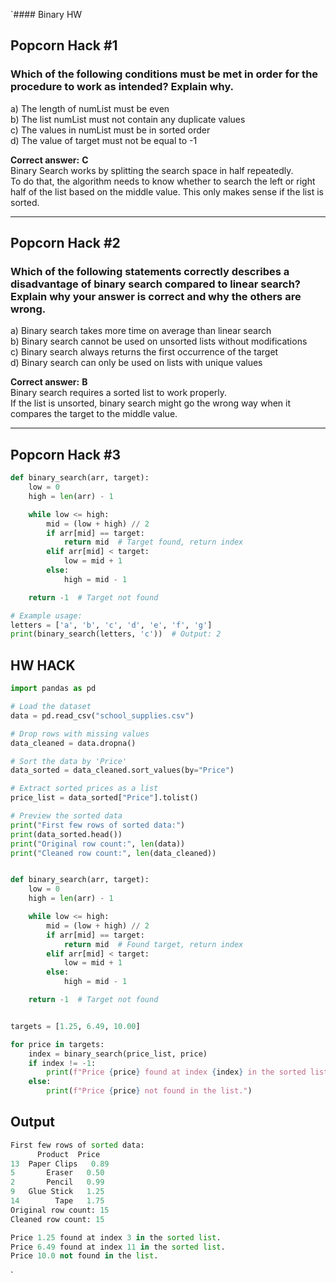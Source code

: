 `#### Binary HW

## Popcorn Hack #1

### Which of the following conditions must be met in order for the procedure to work as intended? Explain why.

a) The length of numList must be even  
b) The list numList must not contain any duplicate values  
c) The values in numList must be in sorted order  
d) The value of target must not be equal to -1

**Correct answer:** **C**  
Binary Search works by splitting the search space in half repeatedly.  
To do that, the algorithm needs to know whether to search the left or right half of the list based on the middle value. This only makes sense if the list is sorted.

---

## Popcorn Hack #2

### Which of the following statements correctly describes a disadvantage of binary search compared to linear search? Explain why your answer is correct and why the others are wrong.

a) Binary search takes more time on average than linear search  
b) Binary search cannot be used on unsorted lists without modifications  
c) Binary search always returns the first occurrence of the target  
d) Binary search can only be used on lists with unique values

**Correct answer:** **B**  
Binary search requires a sorted list to work properly.  
If the list is unsorted, binary search might go the wrong way when it compares the target to the middle value.

---

## Popcorn Hack #3

```python
def binary_search(arr, target):
    low = 0
    high = len(arr) - 1

    while low <= high:
        mid = (low + high) // 2
        if arr[mid] == target:
            return mid  # Target found, return index
        elif arr[mid] < target:
            low = mid + 1
        else:
            high = mid - 1

    return -1  # Target not found

# Example usage:
letters = ['a', 'b', 'c', 'd', 'e', 'f', 'g']
print(binary_search(letters, 'c'))  # Output: 2
```

## HW HACK



```python
import pandas as pd

# Load the dataset
data = pd.read_csv("school_supplies.csv")

# Drop rows with missing values
data_cleaned = data.dropna()

# Sort the data by 'Price'
data_sorted = data_cleaned.sort_values(by="Price")

# Extract sorted prices as a list
price_list = data_sorted["Price"].tolist()

# Preview the sorted data
print("First few rows of sorted data:")
print(data_sorted.head())
print("Original row count:", len(data))
print("Cleaned row count:", len(data_cleaned))


def binary_search(arr, target):
    low = 0
    high = len(arr) - 1

    while low <= high:
        mid = (low + high) // 2
        if arr[mid] == target:
            return mid  # Found target, return index
        elif arr[mid] < target:
            low = mid + 1
        else:
            high = mid - 1

    return -1  # Target not found


targets = [1.25, 6.49, 10.00]

for price in targets:
    index = binary_search(price_list, price)
    if index != -1:
        print(f"Price {price} found at index {index} in the sorted list.")
    else:
        print(f"Price {price} not found in the list.")
```


## Output


```python
First few rows of sorted data:
      Product  Price
13  Paper Clips   0.89
5       Eraser   0.50
2       Pencil   0.99
9   Glue Stick   1.25
14        Tape   1.75
Original row count: 15
Cleaned row count: 15

Price 1.25 found at index 3 in the sorted list.
Price 6.49 found at index 11 in the sorted list.
Price 10.0 not found in the list.
```
`